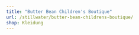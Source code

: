 ```yaml
---
title: "Butter Bean Children's Boutique"
url: /stillwater/butter-bean-childrens-boutique/
shop: Kleidung
---
```

